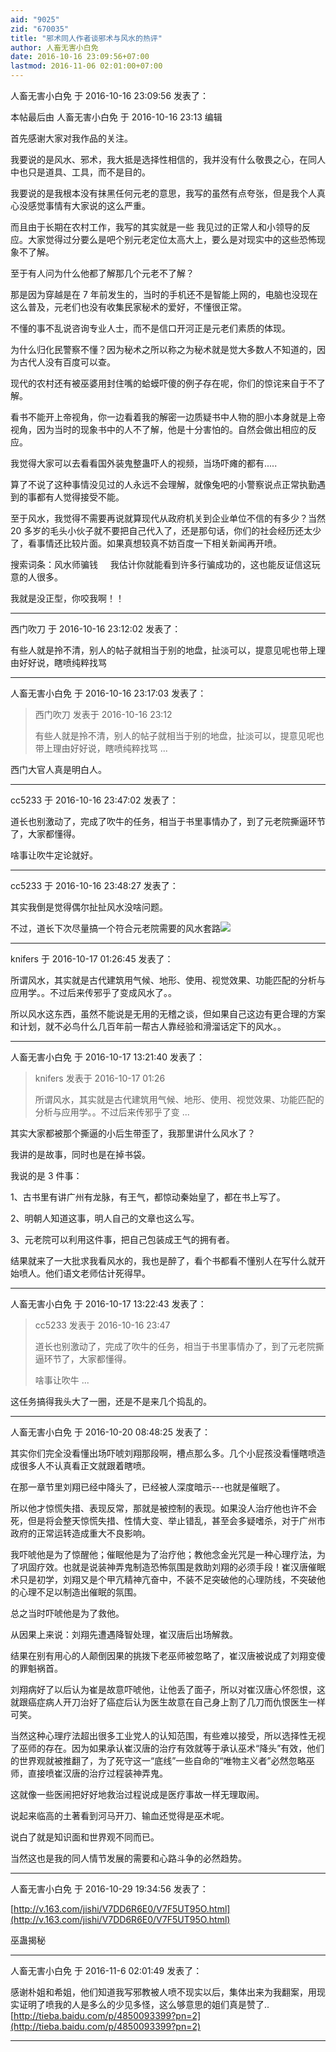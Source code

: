 ```yaml
---
aid: "9025"
zid: "670035"
title: "邪术同人作者谈邪术与风水的热评"
author: 人畜无害小白免
date: 2016-10-16 23:09:56+07:00
lastmod: 2016-11-06 02:01:00+07:00
---
```


人畜无害小白免 于 2016-10-16 23:09:56 发表了：

本帖最后由 人畜无害小白免 于 2016-10-16 23:13 编辑

首先感谢大家对我作品的关注。

我要说的是风水、邪术，我大抵是选择性相信的，我并没有什么敬畏之心，在同人中也只是道具、工具，而不是目的。

我要说的是我根本没有抹黑任何元老的意思，我写的虽然有点夸张，但是我个人真心没感觉事情有大家说的这么严重。

而且由于长期在农村工作，我写的其实就是一些 我见过的正常人和小领导的反应。大家觉得过分要么是吧个别元老定位太高大上，要么是对现实中的这些恐怖现象不了解。

至于有人问为什么他都了解那几个元老不了解？

那是因为穿越是在 7 年前发生的，当时的手机还不是智能上网的，电脑也没现在这么普及，元老们也没有收集民家秘术的爱好，不懂很正常。

不懂的事不乱说咨询专业人士，而不是信口开河正是元老们素质的体现。

为什么归化民警察不懂？因为秘术之所以称之为秘术就是觉大多数人不知道的，因为古代人没有百度可以查。

现代的农村还有被巫婆用封住嘴的蛤蟆吓傻的例子存在呢，你们的惊诧来自于不了解。

看书不能开上帝视角，你一边看着我的解密一边质疑书中人物的胆小本身就是上帝视角，因为当时的现象书中的人不了解，他是十分害怕的。自然会做出相应的反应。

我觉得大家可以去看看国外装鬼整蛊吓人的视频，当场吓瘫的都有.....

算了不说了这种事情没见过的人永远不会理解，就像兔吧的小警察说点正常执勤遇到的事都有人觉得接受不能。

至于风水，我觉得不需要再说就算现代从政府机关到企业单位不信的有多少？当然 20 多岁的毛头小伙子就不要把自己代入了，还是那句话，你们的社会经历还太少了，看事情还比较片面。如果真想较真不妨百度一下相关新闻再开喷。

搜索词条：风水师骗钱     我估计你就能看到许多行骗成功的，这也能反证信这玩意的人很多。

我就是没正型，你咬我啊！！

---

西门吹刀 于 2016-10-16 23:12:02 发表了：

有些人就是拎不清，别人的帖子就相当于别的地盘，扯淡可以，提意见呢也带上理由好好说，瞎喷纯粹找骂

---

人畜无害小白免 于 2016-10-16 23:17:03 发表了：

> 西门吹刀 发表于 2016-10-16 23:12
>
> 有些人就是拎不清，别人的帖子就相当于别的地盘，扯淡可以，提意见呢也带上理由好好说，瞎喷纯粹找骂 ...

西门大官人真是明白人。

---

cc5233 于 2016-10-16 23:47:02 发表了：

道长也别激动了，完成了吹牛的任务，相当于书里事情办了，到了元老院撕逼环节了，大家都懂得。

啥事让吹牛定论就好。

---

cc5233 于 2016-10-16 23:48:27 发表了：

其实我倒是觉得偶尔扯扯风水没啥问题。

不过，道长下次尽量搞一个符合元老院需要的风水套路![](https://bbs.northdy.com//mobcent//app/data/phiz/default/03.png)

---

knifers 于 2016-10-17 01:26:45 发表了：

所谓风水，其实就是古代建筑用气候、地形、使用、视觉效果、功能匹配的分析与应用学。。不过后来传邪乎了变成风水了。。

所以风水这东西，虽然不能说是无用的无稽之谈，但如果自己这边有更合理的方案和计划，就不必鸟什么几百年前一帮古人靠经验和滑溜话定下的风水。。

---

人畜无害小白免 于 2016-10-17 13:21:40 发表了：

> knifers 发表于 2016-10-17 01:26
>
> 所谓风水，其实就是古代建筑用气候、地形、使用、视觉效果、功能匹配的分析与应用学。。不过后来传邪乎了变 ...

其实大家都被那个撕逼的小后生带歪了，我那里讲什么风水了？

我讲的是故事，同时也是在掉书袋。

我说的是 3 件事：

1、古书里有讲广州有龙脉，有王气，都惊动秦始皇了，都在书上写了。

2、明朝人知道这事，明人自己的文章也这么写。

3、元老院可以利用这件事，把自己包装成王气的拥有者。

结果就来了一大批求我看风水的，我也是醉了，看个书都看不懂别人在写什么就开始喷人。他们语文老师估计死得早。

---

人畜无害小白免 于 2016-10-17 13:22:43 发表了：

> cc5233 发表于 2016-10-16 23:47
>
> 道长也别激动了，完成了吹牛的任务，相当于书里事情办了，到了元老院撕逼环节了，大家都懂得。
>
> 啥事让吹牛 ...

这任务搞得我头大了一圈，还是不是来几个捣乱的。

---

人畜无害小白免 于 2016-10-20 08:48:25 发表了：

其实你们完全没看懂出场吓唬刘翔那段啊，槽点那么多。几个小屁孩没看懂瞎喷造成很多人不认真看正文就跟着瞎喷。

在那一章节里刘翔已经中降头了，已经被人深度暗示---也就是催眠了。

所以他才惊慌失措、表现反常，那就是被控制的表现。如果没人治疗他也许不会死，但是将会整天惊慌失措、性情大变、举止错乱，甚至会多疑嗜杀，对于广州市政府的正常运转造成重大不良影响。

我吓唬他是为了惊醒他；催眠他是为了治疗他；教他念金光咒是一种心理疗法，为了巩固疗效。也就是说装神弄鬼制造恐怖氛围是救助刘翔的必须手段！崔汉唐催眠术只是初学，刘翔又是个甲亢精神亢奋中，不装不足突破他的心理防线，不突破他的心理不足以制造出催眠的氛围。

总之当时吓唬他是为了救他。

从因果上来说：刘翔先遭遇降智处理，崔汉唐后出场解救。

结果在别有用心的人颠倒因果的挑拨下老巫师被忽略了，崔汉唐被说成了刘翔变傻的罪魁祸首。

刘翔病好了以后认为崔是故意吓唬他，让他丢了面子，所以对崔汉唐心怀怨恨，这就跟癌症病人开刀治好了癌症后认为医生故意在自己身上割了几刀而仇恨医生一样可笑。

当然这种心理疗法超出很多工业党人的认知范围，有些难以接受，所以选择性无视了巫师的存在。因为如果承认崔汉唐的治疗有效就等于承认巫术“降头”有效，他们的世界观就被推翻了，为了死守这一“底线”一些自命的“唯物主义者”必然忽略巫师，直接喷崔汉唐的治疗过程装神弄鬼。

这就像一些医闹把好好地救治过程说成是医疗事故一样无理取闹。

说起来临高的土著看到河马开刀、输血还觉得是巫术呢。

说白了就是知识面和世界观不同而已。

当然这也是我的同人情节发展的需要和心路斗争的必然趋势。

---

人畜无害小白免 于 2016-10-29 19:34:56 发表了：

[http://v.163.com/jishi/V7DD6R6E0/V7F5UT95O.html](http://v.163.com/jishi/V7DD6R6E0/V7F5UT95O.html)

巫蛊揭秘

---

人畜无害小白免 于 2016-11-6 02:01:49 发表了：

感谢朴姐和希姐，他们知道我写邪教被人喷不现实以后，集体出来为我翻案，用现实证明了喷我的人是多么的少见多怪，这么够意思的姐们真是赞了..[http://tieba.baidu.com/p/4850093399?pn=2](http://tieba.baidu.com/p/4850093399?pn=2)

---
